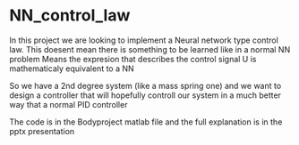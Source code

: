 # NN_control_law


In this project we are looking to implement a Neural network type control law.
This doesent mean there is something to be learned like in a normal NN problem 
Means the expresion that describes the control signal U is mathematicaly equivalent to a NN

So we have a 2nd degree system (like a mass spring one) and we want to design a controller that will
hopefully controll our system in a much better way that a normal PID controller 

The code is in the Bodyproject matlab file and the full explanation is in the pptx presentation

